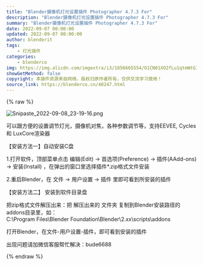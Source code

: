 ```yaml
---
title: "Blender摄像机灯光设置插件 Photographer 4.7.3 For"
description: "Blender摄像机灯光设置插件 Photographer 4.7.3 For"
summary: "Blender摄像机灯光设置插件 Photographer 4.7.3 For"
date: 2022-09-07 00:00:00
updated: 2022-09-07 00:00:00
author: blenderit
tags: 
    - 灯光插件
categories:
    - blenderco
img: https://img.alicdn.com/imgextra/i3/1856665554/O1CN01XO2fLu1qtmWtG1E9J_!!1856665554.png
showGetMethod: false
copyright: 本插件资源来自网络，版权归原作者所有，仅供交流学习使用！
source_link: https://blenderco.cn/40247.html
---
```


{% raw %}
<p><img class="aligncenter" src="https://img.alicdn.com/imgextra/i3/1856665554/O1CN01XO2fLu1qtmWtG1E9J_!!1856665554.png" alt="Snipaste_2022-09-08_23-19-16.png"></p><p>可以跟方便的设置调节灯光，摄像机对焦，各种参数调节等，支持EEVEE, Cycles 和 LuxCore渲染器</p><p>【安装方法一】自动安装C盘</p><p>1.打开软件，顶部菜单点击 编辑(Edit) → 首选项(Preference) → 插件(AAdd-ons) → 安装(Install) ，在弹出的窗口里选择插件*.zip格式文件安装</p><p>2.重启Blender，在 文件 → 用户设置 → 插件 里即可看到所安装的插件</p><p>【安装方法二】 安装到软件目录盘</p><p>把zip格式文件解压出来：把 解压出来的 文件夹 复制到Blender安装路径的addons目录里，如：<br>
C:\Program Files\Blender Foundation\Blender\2.xx\scripts\addons</p><p>打开Blender，在文件-用户设置-插件，即可看到安装的插件</p><p>出现问题请加微信客服帮忙解决：bude6688</p>
<div style="display: none">blenderco</div>
{% endraw %}